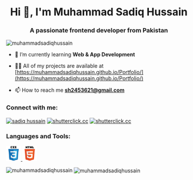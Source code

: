 <h1 align="center">Hi 👋, I'm Muhammad Sadiq Hussain</h1>
<h3 align="center">A passionate frontend developer from Pakistan</h3>

<p align="left"> <img src="https://komarev.com/ghpvc/?username=muhammadsadiqhussain&label=Profile%20views&color=0e75b6&style=flat" alt="muhammadsadiqhussain" /> </p>

- 🌱 I’m currently learning **Web & App Development**

- 👨‍💻 All of my projects are available at [https://muhammadsadiqhussain.github.io/Portfolio/](https://muhammadsadiqhussain.github.io/Portfolio/)

- 📫 How to reach me **sh2453621@gmail.com**

<h3 align="left">Connect with me:</h3>
<p align="left">
<a href="https://linkedin.com/in/muhammadsadiqhussain" target="blank"><img align="center" src="https://raw.githubusercontent.com/rahuldkjain/github-profile-readme-generator/master/src/images/icons/Social/linked-in-alt.svg" alt="sadiq hussain" height="30" width="40" /></a>
<a href="https://www.facebook.com/profile.php?id=61566543912097mibextid=ZbWKwL" target="blank"><img align="center" src="https://raw.githubusercontent.com/rahuldkjain/github-profile-readme-generator/master/src/images/icons/Social/facebook.svg" alt="shutterclick.cc" height="30" width="40" /></a>
<a href="https://instagram.com/shutterclick.cc" target="blank"><img align="center" src="https://raw.githubusercontent.com/rahuldkjain/github-profile-readme-generator/master/src/images/icons/Social/instagram.svg" alt="shutterclick.cc" height="30" width="40" /></a>
</p>

<h3 align="left">Languages and Tools:</h3>
<p align="left"> <a href="https://www.w3schools.com/css/" target="_blank" rel="noreferrer"> <img src="https://raw.githubusercontent.com/devicons/devicon/master/icons/css3/css3-original-wordmark.svg" alt="css3" width="40" height="40"/> </a> <a href="https://www.w3.org/html/" target="_blank" rel="noreferrer"> <img src="https://raw.githubusercontent.com/devicons/devicon/master/icons/html5/html5-original-wordmark.svg" alt="html5" width="40" height="40"/> </a> </p>

<p><img align="left" src="https://github-readme-stats.vercel.app/api/top-langs?username=muhammadsadiqhussain&show_icons=true&locale=en&layout=compact" alt="muhammadsadiqhussain" /></p>

<p>&nbsp;<img align="center" src="https://github-readme-stats.vercel.app/api?username=muhammadsadiqhussain&show_icons=true&locale=en" alt="muhammadsadiqhussain" /></p>
